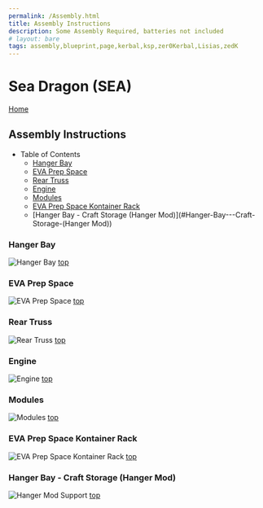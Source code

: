 ```yaml
---
permalink: /Assembly.html
title: Assembly Instructions
description: Some Assembly Required, batteries not included
# layout: bare
tags: assembly,blueprint,page,kerbal,ksp,zer0Kerbal,Lisias,zedK
---
```


<!-- Assembly.md v1.0.0.0
Sea Dragon (SEA)
created: 28 Aug 2022
updated: 
-->

<script src="https://kit.fontawesome.com/0ea5493613.js" crossorigin="anonymous"></script>
<i class="fa-solid fa-helmet-safety fa-beat-fade fa-3x" style="--fa-beat-fade-opacity: 0.1; --fa-beat-fade-scale: 1.25;color: #FF8200" ></i>

# Sea Dragon (SEA)

[Home](./index.md)

## Assembly Instructions

* Table of Contents
  * [Hanger Bay](#Hanger-Bay)
  * [EVA Prep Space](#EVA-Prep-Space)
  * [Rear Truss](#Rear-Truss)
  * [Engine](#Engine)
  * [Modules](#Modules)
  * [EVA Prep Space Kontainer Rack](#EVA-Prep-Space-Kontainer-Rack)
  * [Hanger Bay - Craft Storage (Hanger Mod)](#Hanger-Bay---Craft-Storage-(Hanger Mod))

### Hanger Bay

![Hanger Bay](http://i.imgur.com/PWO7skB.gif)
[top](#Table-of-Contents)

### EVA Prep Space

![EVA Prep Space](http://i.imgur.com/jGLKJVe.gif)
[top](#Table-of-Contents)

### Rear Truss

![Rear Truss](http://i.imgur.com/BPHo946.gif/)
[top](#Table-of-Contents)

### Engine

![Engine](http://i.imgur.com/AS23xFw.gif)
[top](#Table-of-Contents)

### Modules

![Modules](http://i.imgur.com/tv5uYsK.gif)
[top](#Table-of-Contents)

### EVA Prep Space Kontainer Rack
![EVA Prep Space Kontainer Rack](http://i.imgur.com/Z8VmYq6.gif)
[top](#Table-of-Contents)

### Hanger Bay - Craft Storage (Hanger Mod)

![Hanger Mod Support](http://i.imgur.com/nNTScyN.png)
[top](#Table-of-Contents)

<!-- this file CC BY-ND 4.0 by zer0Kerbal -->
